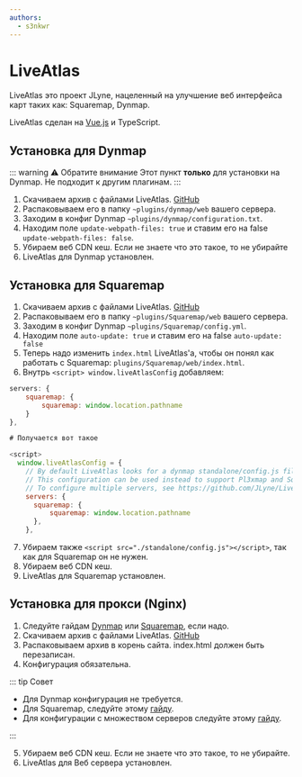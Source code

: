 ```yaml
---
authors:
  - s3nkwr
---
```


# LiveAtlas
LiveAtlas это проект JLyne, нацеленный на улучшение веб интерфейса карт таких как: Squaremap, Dynmap.

LiveAtlas сделан на [Vue.js](https://github.com/vuejs/core) и TypeScript.

## Установка для Dynmap
::: warning :warning: Обратите внимание
Этот пункт **только** для установки на Dynmap.
Не подходит к другим плагинам.
:::

1. Скачиваем архив с файлами LiveAtlas. [GitHub](https://github.com/JLyne/LiveAtlas/releases/latest)
2. Распаковываем его в папку `~plugins/dynmap/web` вашего сервера.
3. Заходим в конфиг Dynmap `~plugins/dynmap/configuration.txt`.
4. Находим поле `update-webpath-files: true` и ставим его на false `update-webpath-files: false`.
5. Убираем веб CDN кеш. Если не знаете что это такое, то не убирайте
6. LiveAtlas для Dynmap установлен.

## Установка для Squaremap

1. Скачиваем архив с файлами LiveAtlas. [GitHub](https://github.com/JLyne/LiveAtlas/releases/latest)
2. Распаковываем его в папку `~plugins/Squaremap/web` вашего сервера.
3. Заходим в конфиг Dynmap `~plugins/Squaremap/config.yml`.
4. Находим поле `auto-update: true` и ставим его на false `auto-update: false`
5. Теперь надо изменить `index.html` LiveAtlas'а, чтобы он понял как работать с Squaremap: `plugins/Squaremap/web/index.html`.
6. Внутрь `<script> window.liveAtlasConfig` добавляем:

  ```js
  servers: {
      squaremap: {
          squaremap: window.location.pathname
      }
  },

  # Получается вот такое

  <script>
    window.liveAtlasConfig = {
      // By default LiveAtlas looks for a dynmap standalone/config.js file
      // This configuration can be used instead to support Pl3xmap and Squaremap installations as well as multiple servers (external webserver required)
      // To configure multiple servers, see https://github.com/JLyne/LiveAtlas/wiki/Configuring-Multiple-Servers.
      servers: {
        squaremap: {
            squaremap: window.location.pathname
        },
      },
  ```

7. Убираем также `<script src="./standalone/config.js"></script>`, так как для Squaremap он не нужен.
8. Убираем веб CDN кеш.
9. LiveAtlas для Squaremap установлен.

## Установка для прокси (Nginx)

1. Следуйте гайдам [Dynmap](https://github.com/webbukkit/dynmap/wiki/External-Webserver-Basics) или [Squaremap](https://github.com/jpenilla/squaremap/wiki/Internal-vs-External-Web-Server#external-server), если надо.
2. Скачиваем архив с файлами LiveAtlas. [GitHub](https://github.com/JLyne/LiveAtlas/releases/latest)
3. Распаковываем архив в корень сайта. index.html должен быть перезаписан.
4. Конфигурация обязательна.

::: tip Совет

- Для Dynmap конфигурация не требуется.
- Для Squaremap, следуйте этому [гайду](#установка-для-squaremap).
- Для конфигурации с множеством серверов следуйте этому [гайду](https://github.com/JLyne/LiveAtlas/wiki/Configuring-Multiple-Servers).

:::

5. Убираем веб CDN кеш. Если не знаете что это такое, то не убирайте.
6. LiveAtlas для Веб сервера установлен.
